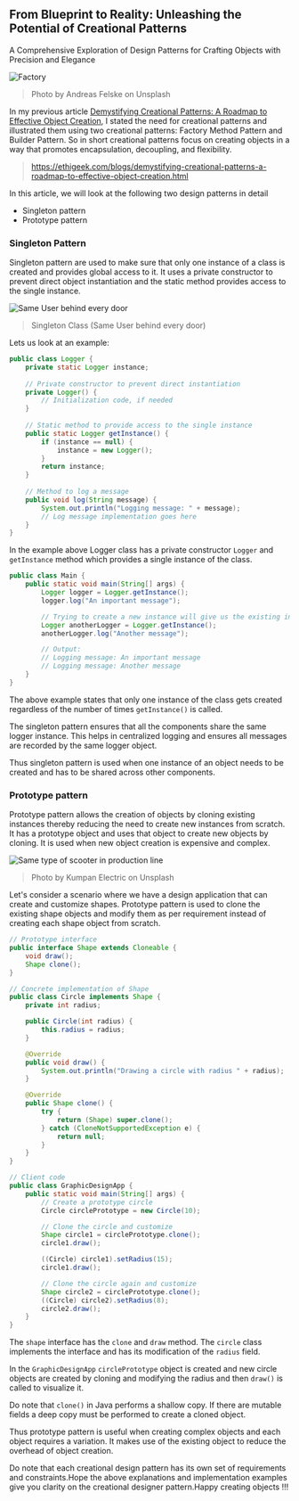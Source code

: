 ## From Blueprint to Reality: Unleashing the Potential of Creational Patterns
A Comprehensive Exploration of Design Patterns for Crafting Objects with Precision and Elegance

![Factory](https://images.unsplash.com/photo-1585252155261-cff31944d781)
> Photo by Andreas Felske on Unsplash

In my previous article [Demystifying Creational Patterns: A Roadmap to Effective Object Creation](https://ethigeek.com/blogs/demystifying-creational-patterns-a-roadmap-to-effective-object-creation.html), I stated the need for creational patterns and illustrated them using two creational patterns: Factory Method Pattern and Builder Pattern. So in short creational patterns focus on creating objects in a way that promotes encapsulation, decoupling, and flexibility.

> https://ethigeek.com/blogs/demystifying-creational-patterns-a-roadmap-to-effective-object-creation.html

In this article, we will look at the following two design patterns in detail
* Singleton pattern
* Prototype pattern

### Singleton Pattern
Singleton pattern are used to make sure that only one instance of a class is created and provides global access to it. It uses a private constructor to prevent direct object instantiation and the static method provides access to the single instance.

![Same User behind every door](https://github.com/ethirajsrinivasan/blogs/assets/7569031/0e2a3c35-4501-4455-9cf2-063e509a90e0)
> Singleton Class (Same User behind every door)

Lets us look at an example:

```java
public class Logger {
    private static Logger instance;
    
    // Private constructor to prevent direct instantiation
    private Logger() {
        // Initialization code, if needed
    }
    
    // Static method to provide access to the single instance
    public static Logger getInstance() {
        if (instance == null) {
            instance = new Logger();
        }
        return instance;
    }
    
    // Method to log a message
    public void log(String message) {
        System.out.println("Logging message: " + message);
        // Log message implementation goes here
    }
}
```
In the example above Logger class has a private constructor `Logger` and `getInstance` method which provides a single instance of the class.

```java
public class Main {
    public static void main(String[] args) {
        Logger logger = Logger.getInstance();
        logger.log("An important message");

        // Trying to create a new instance will give us the existing instance
        Logger anotherLogger = Logger.getInstance();
        anotherLogger.log("Another message");

        // Output:
        // Logging message: An important message
        // Logging message: Another message
    }
}
```

The above example states that only one instance of the class gets created regardless of the number of times `getInstance()` is called. 

The singleton pattern ensures that all the components share the same logger instance. This helps in centralized logging and ensures all messages are recorded by the same logger object. 

Thus singleton pattern is used when one instance of an object needs to be created and has to be shared across other components.

### Prototype pattern

Prototype pattern allows the creation of objects by cloning existing instances thereby reducing the need to create new instances from scratch. It has a prototype object and uses that object to create new objects by cloning. It is used when new object creation is expensive and complex.

![Same type of scooter in production line](https://images.unsplash.com/photo-1599486858190-a56a25d4616b?ixlib=rb-4.0.3&ixid=M3wxMjA3fDB8MHxwaG90by1wYWdlfHx8fGVufDB8fHx8fA%3D%3D&auto=format&fit=crop&w=2940&q=80)
> Photo by Kumpan Electric on Unsplash

Let's consider a scenario where we have a design application that can create and customize shapes. Prototype pattern is used to clone the existing shape objects and modify them as per requirement instead of creating each shape object from scratch.

```java
// Prototype interface
public interface Shape extends Cloneable {
    void draw();
    Shape clone();
}

// Concrete implementation of Shape
public class Circle implements Shape {
    private int radius;

    public Circle(int radius) {
        this.radius = radius;
    }

    @Override
    public void draw() {
        System.out.println("Drawing a circle with radius " + radius);
    }

    @Override
    public Shape clone() {
        try {
            return (Shape) super.clone();
        } catch (CloneNotSupportedException e) {
            return null;
        }
    }
}

// Client code
public class GraphicDesignApp {
    public static void main(String[] args) {
        // Create a prototype circle
        Circle circlePrototype = new Circle(10);

        // Clone the circle and customize
        Shape circle1 = circlePrototype.clone();
        circle1.draw();

        ((Circle) circle1).setRadius(15);
        circle1.draw();

        // Clone the circle again and customize
        Shape circle2 = circlePrototype.clone();
        ((Circle) circle2).setRadius(8);
        circle2.draw();
    }
}
```

The `shape` interface has the `clone` and `draw` method. The `circle` class implements the interface and has its modification of the `radius` field.

In the `GraphicDesignApp` `circlePrototype` object is created and new circle objects are created by cloning and modifying the radius and then `draw()` is called to visualize it. 

Do note that `clone()` in Java performs a shallow copy. If there are mutable fields a deep copy must be performed to create a cloned object.

Thus prototype pattern is useful when creating complex objects and each object requires a variation. It makes use of the existing object to reduce the overhead of object creation.

Do note that each creational design pattern has its own set of requirements and constraints.Hope the above explanations and implementation examples give you clarity on the creational designer pattern.Happy creating objects !!!






